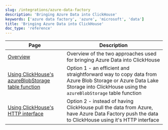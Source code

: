 ```yaml
---
slug: /integrations/azure-data-factory
description: 'Bringing Azure Data into ClickHouse'
keywords: ['azure data factory', 'azure', 'microsoft', 'data']
title: 'Bringing Azure Data into ClickHouse'
doc_type: 'reference'
---
```


| Page                                                                              | Description                                                                                                                                                                 |
|-----------------------------------------------------------------------------------|-----------------------------------------------------------------------------------------------------------------------------------------------------------------------------|
| [Overview](./overview.md)                                                         | Overview of the two approaches used for bringing Azure Data into ClickHouse                                                                                                 |
| [Using ClickHouse's azureBlobStorage table function](./using_azureblobstorage.md) | Option 1 - an efficient and straightforward way to copy data from Azure Blob Storage or Azure Data Lake Storage into ClickHouse using the `azureBlobStorage` table function |
| [Using ClickHouse's HTTP interface](./using_http_interface.md)                    | Option 2 - instead of having ClickHouse pull the data from Azure, have Azure Data Factory push the data to ClickHouse using it's HTTP interface                             |
